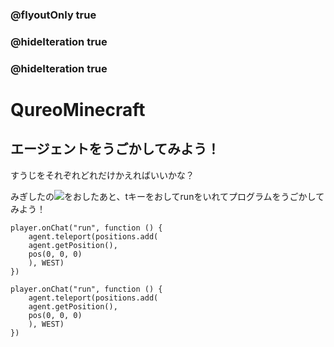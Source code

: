 ### @flyoutOnly true
### @hideIteration true
### @hideIteration true
# QureoMinecraft

## エージェントをうごかしてみよう！

すうじをそれぞれどれだけかえればいいかな？

みぎしたの![](https://raw.githubusercontent.com/camp-minecraft/TechkidsCampTutorial/master/images/playbutton.png)をおしたあと、tキーをおしてrunをいれてプログラムをうごかしてみよう！

```template
player.onChat("run", function () {
    agent.teleport(positions.add(
    agent.getPosition(),
    pos(0, 0, 0)
    ), WEST)
})

```

```ghost
player.onChat("run", function () {
    agent.teleport(positions.add(
    agent.getPosition(),
    pos(0, 0, 0)
    ), WEST)
})

```